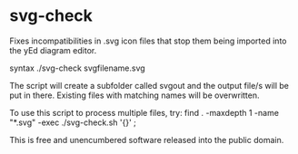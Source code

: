 # svg-check
Fixes incompatibilities in .svg icon files that stop them being imported into the yEd diagram editor.

syntax ./svg-check svgfilename.svg

The script will create a subfolder called svgout and the output file/s
will be put in there. Existing files with matching names will be 
overwritten.

To use this script to process multiple files, try:
find . -maxdepth 1 -name "*.svg" -exec ./svg-check.sh '{}' \;

This is free and unencumbered software released into the public domain.

